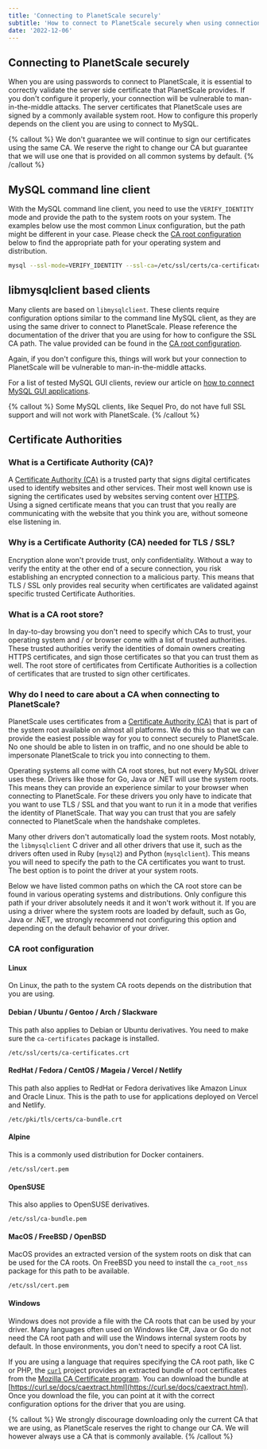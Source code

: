 ```yaml
---
title: 'Connecting to PlanetScale securely'
subtitle: 'How to connect to PlanetScale securely when using connection strings.'
date: '2022-12-06'
---
```


## Connecting to PlanetScale securely

When you are using passwords to connect to PlanetScale, it is essential to correctly validate the server side certificate that PlanetScale provides. If you don't configure it properly, your connection will be vulnerable to man-in-the-middle attacks. The server certificates that PlanetScale uses are signed by a commonly available system root. How to configure this properly depends on the client you are using to connect to MySQL.

{% callout %} We don't guarantee we will continue to sign our certificates using the same CA. We reserve the right to change our CA but guarantee that we will use one that is provided on all common systems by default. {% /callout %}

## MySQL command line client

With the MySQL command line client, you need to use the `VERIFY_IDENTITY` mode and provide the path to the system roots on your system. The examples below use the most common Linux configuration, but the path might be different in your case. Please check the [CA root configuration](#ca-root-configuration) below to find the appropriate path for your operating system and distribution.

```bash
mysql --ssl-mode=VERIFY_IDENTITY --ssl-ca=/etc/ssl/certs/ca-certificates.crt
```

## libmysqlclient based clients

Many clients are based on `libmysqlclient`. These clients require configuration options similar to the command line MySQL client, as they are using the same driver to connect to PlanetScale. Please reference the documentation of the driver that you are using for how to configure the SSL CA path. The value provided can be found in the [CA root configuration](#ca-root-configuration).

Again, if you don't configure this, things will work but your connection to PlanetScale will be vulnerable to man-in-the-middle attacks.

For a list of tested MySQL GUI clients, review our article on [how to connect MySQL GUI applications](/docs/tutorials/connect-mysql-gui).

{% callout %} Some MySQL clients, like Sequel Pro, do not have full SSL support and will not work with PlanetScale. {% /callout %}

## Certificate Authorities

### What is a Certificate Authority (CA)?

A [Certificate Authority (CA)](https://en.wikipedia.org/wiki/Certificate_authority) is a trusted party that signs digital certificates used to identify websites and other services. Their most well known use is signing the certificates used by websites serving content over [HTTPS](https://en.wikipedia.org/wiki/HTTPS). Using a signed certificate means that you can trust that you really are communicating with the website that you think you are, without someone else listening in.

### Why is a Certificate Authority (CA) needed for TLS / SSL?

Encryption alone won't provide trust, only confidentiality. Without a way to verify the entity at the other end of a secure connection, you risk establishing an encrypted connection to a malicious party. This means that TLS / SSL only provides real security when certificates are validated against specific trusted Certificate Authorities.

### What is a CA root store?

In day-to-day browsing you don't need to specify which CAs to trust, your operating system and / or browser come with a list of trusted authorities. These trusted authorities verify the identities of domain owners creating HTTPS certificates, and sign those certificates so that you can trust them as well. The root store of certificates from Certificate Authorities is a collection of certificates that are trusted to sign other certificates.

### Why do I need to care about a CA when connecting to PlanetScale?

PlanetScale uses certificates from a [Certificate Authority (CA)](https://en.wikipedia.org/wiki/Certificate_authority) that is part of the system root available on almost all platforms. We do this so that we can provide the easiest possible way for you to connect securely to PlanetScale. No one should be able to listen in on traffic, and no one should be able to impersonate PlanetScale to trick you into connecting to them.

Operating systems all come with CA root stores, but not every MySQL driver uses these. Drivers like those for Go, Java or .NET will use the system roots. This means they can provide an experience similar to your browser when connecting to PlanetScale. For these drivers you only have to indicate that you want to use TLS / SSL and that you want to run it in a mode that verifies the identity of PlanetScale. That way you can trust that you are safely connected to PlanetScale when the handshake completes.

Many other drivers don't automatically load the system roots. Most notably, the `libmysqlclient` C driver and all other drivers that use it, such as the drivers often used in Ruby (`mysql2`) and Python (`mysqlclient`). This means you will need to specify the path to the CA certificates you want to trust. The best option is to point the driver at your system roots.

Below we have listed common paths on which the CA root store can be found in various operating systems and distributions. Only configure this path if your driver absolutely needs it and it won't work without it. If you are using a driver where the system roots are loaded by default, such as Go, Java or .NET, we strongly recommend not configuring this option and depending on the default behavior of your driver.

### CA root configuration

#### Linux

On Linux, the path to the system CA roots depends on the distribution that you are using.

#### Debian / Ubuntu / Gentoo / Arch / Slackware

This path also applies to Debian or Ubuntu derivatives. You need to make sure the `ca-certificates` package is installed.

```
/etc/ssl/certs/ca-certificates.crt
```

#### RedHat / Fedora / CentOS / Mageia / Vercel / Netlify

This path also applies to RedHat or Fedora derivatives like Amazon Linux and Oracle Linux. This is the path to use for applications deployed on Vercel and Netlify.

```
/etc/pki/tls/certs/ca-bundle.crt
```

#### Alpine

This is a commonly used distribution for Docker containers.

```
/etc/ssl/cert.pem
```

#### OpenSUSE

This also applies to OpenSUSE derivatives.

```
/etc/ssl/ca-bundle.pem
```

#### MacOS / FreeBSD / OpenBSD

MacOS provides an extracted version of the system roots on disk that can be used for the CA roots. On FreeBSD you need to install the `ca_root_nss` package for this path to be available.

```
/etc/ssl/cert.pem
```

#### Windows

Windows does not provide a file with the CA roots that can be used by your driver. Many languages often used on Windows like C#, Java or Go do not need the CA root path and will use the Windows internal system roots by default. In those environments, you don't need to specify a root CA list.

If you are using a language that requires specifying the CA root path, like C or PHP, the [`curl`](https://curl.se) project provides an extracted bundle of root certificates from the [Mozilla CA Certificate program](https://wiki.mozilla.org/CA). You can download the bundle at [https://curl.se/docs/caextract.html](https://curl.se/docs/caextract.html). Once you download the file, you can point at it with the correct configuration options for the driver that you are using.

{% callout %} We strongly discourage downloading only the current CA that we are using, as PlanetScale reserves the right to change our CA. We will however always use a CA that is commonly available. {% /callout %}

